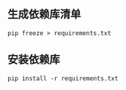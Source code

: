 ## 生成依赖库清单
```shell
pip freeze > requirements.txt
```
## 安装依赖库
```shell
pip install -r requirements.txt
```